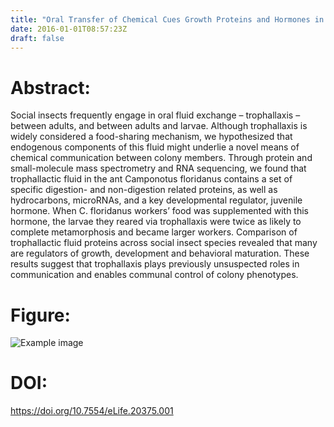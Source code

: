 ```yaml
---
title: "Oral Transfer of Chemical Cues Growth Proteins and Hormones in Social Insects (eLife - 2016)"
date: 2016-01-01T08:57:23Z
draft: false
---
```


# Abstract:
Social insects frequently engage in oral fluid exchange – trophallaxis – between adults, and between adults and larvae. Although trophallaxis is widely considered a food-sharing mechanism, we hypothesized that endogenous components of this fluid might underlie a novel means of chemical communication between colony members. Through protein and small-molecule mass spectrometry and RNA sequencing, we found that trophallactic fluid in the ant Camponotus floridanus contains a set of specific digestion- and non-digestion related proteins, as well as hydrocarbons, microRNAs, and a key developmental regulator, juvenile hormone. When C. floridanus workers’ food was supplemented with this hormone, the larvae they reared via trophallaxis were twice as likely to complete metamorphosis and became larger workers. Comparison of trophallactic fluid proteins across social insect species revealed that many are regulators of growth, development and behavioral maturation. These results suggest that trophallaxis plays previously unsuspected roles in communication and enables communal control of colony phenotypes.

# Figure:
![Example image](/images/papers/paper3.webp)

# DOI:
https://doi.org/10.7554/eLife.20375.001

